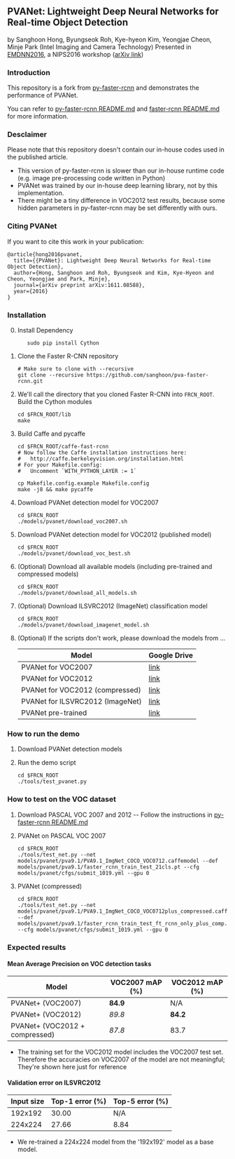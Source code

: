 ## PVANet: Lightweight Deep Neural Networks for Real-time Object Detection
by Sanghoon Hong, Byungseok Roh, Kye-hyeon Kim, Yeongjae Cheon, Minje Park (Intel Imaging and Camera Technology)
Presented in [EMDNN2016](http://allenai.org/plato/emdnn/), a NIPS2016 workshop ([arXiv link](https://arxiv.org/abs/1611.08588))

### Introduction

This repository is a fork from [py-faster-rcnn](https://github.com/rbgirshick/py-faster-rcnn) and demonstrates the performance of PVANet.

You can refer to [py-faster-rcnn README.md](https://github.com/rbgirshick/py-faster-rcnn/blob/master/README.md) and [faster-rcnn README.md](https://github.com/ShaoqingRen/faster_rcnn/blob/master/README.md) for more information.

### Desclaimer

Please note that this repository doesn't contain our in-house codes used in the published article.
- This version of py-faster-rcnn is slower than our in-house runtime code (e.g. image pre-processing code written in Python)
- PVANet was trained by our in-house deep learning library, not by this implementation.
- There might be a tiny difference in VOC2012 test results, because some hidden parameters in py-faster-rcnn may be set differently with ours.

### Citing PVANet

If you want to cite this work in your publication:
```
@article{hong2016pvanet,
  title={{PVANet}: Lightweight Deep Neural Networks for Real-time Object Detection},
  author={Hong, Sanghoon and Roh, Byungseok and Kim, Kye-Hyeon and Cheon, Yeongjae and Park, Minje},
  journal={arXiv preprint arXiv:1611.08588},
  year={2016}
}
```

### Installation
0. Install Dependency
    ```Shell
       sudo pip install Cython
    ``` 
    
1. Clone the Faster R-CNN repository
    ```Shell
    # Make sure to clone with --recursive
    git clone --recursive https://github.com/sanghoon/pva-faster-rcnn.git
    ```

2. We'll call the directory that you cloned Faster R-CNN into `FRCN_ROOT`. Build the Cython modules
    ```Shell
    cd $FRCN_ROOT/lib
    make
    ```

3. Build Caffe and pycaffe
    ```Shell
    cd $FRCN_ROOT/caffe-fast-rcnn
    # Now follow the Caffe installation instructions here:
    #   http://caffe.berkeleyvision.org/installation.html
    # For your Makefile.config:
    #   Uncomment `WITH_PYTHON_LAYER := 1`

    cp Makefile.config.example Makefile.config
    make -j8 && make pycaffe
    ```

4. Download PVANet detection model for VOC2007
    ```Shell
    cd $FRCN_ROOT
    ./models/pvanet/download_voc2007.sh
    ```

5. Download PVANet detection model for VOC2012 (published model)
    ```Shell
    cd $FRCN_ROOT
    ./models/pvanet/download_voc_best.sh
    ```    
    
6. (Optional) Download all available models (including pre-trained and compressed models)
    ```Shell
    cd $FRCN_ROOT
    ./models/pvanet/download_all_models.sh
    ```

7. (Optional) Download ILSVRC2012 (ImageNet) classification model
    ```Shell
    cd $FRCN_ROOT
    ./models/pvanet/download_imagenet_model.sh
    ```

8. (Optional) If the scripts don't work, please download the models from ...

    |  Model | Google Drive |
    | ------ | ---- |
    | PVANet for VOC2007 | [link](https://drive.google.com/open?id=0Bw_6VpHzQoMVRGZOSEctOEVMLXc) |
    | PVANet for VOC2012 | [link](https://drive.google.com/open?id=0Bw_6VpHzQoMVa3M0Zm5zNnEtQUE) |
    | PVANet for VOC2012 (compressed) | [link](https://drive.google.com/open?id=0Bw_6VpHzQoMVZU1BdEJDZG5MVXM) |
    | PVANet for ILSVRC2012 (ImageNet) | [link](https://drive.google.com/open?id=0Bw_6VpHzQoMVTjctVVhjMXo1X3c) |
    | PVANet pre-trained | [link](https://drive.google.com/open?id=0Bw_6VpHzQoMVak5FVFBWU0Uyb3M) |

### How to run the demo

1. Download PVANet detection models

2. Run the demo script
    ```Shell
    cd $FRCN_ROOT
    ./tools/test_pvanet.py
    ```

### How to test on the VOC dataset

1. Download PASCAL VOC 2007 and 2012
-- Follow the instructions in [py-faster-rcnn README.md](https://github.com/rbgirshick/py-faster-rcnn#beyond-the-demo-installation-for-training-and-testing-models)

2. PVANet on PASCAL VOC 2007
    ```Shell
    cd $FRCN_ROOT
    ./tools/test_net.py --net models/pvanet/pva9.1/PVA9.1_ImgNet_COCO_VOC0712.caffemodel --def models/pvanet/pva9.1/faster_rcnn_train_test_21cls.pt --cfg models/pvanet/cfgs/submit_1019.yml --gpu 0
    ```

3. PVANet (compressed)
    ```Shell
    cd $FRCN_ROOT
    ./tools/test_net.py --net models/pvanet/pva9.1/PVA9.1_ImgNet_COCO_VOC0712plus_compressed.caffemodel --def models/pvanet/pva9.1/faster_rcnn_train_test_ft_rcnn_only_plus_comp.pt --cfg models/pvanet/cfgs/submit_1019.yml --gpu 0
    ```

### Expected results

#### Mean Average Precision on VOC detection tasks

| Model     | VOC2007 mAP (%) | VOC2012 mAP (%) |
| --------- | ------- | ------- |
| PVANet+ (VOC2007) | **84.9** | N/A |
| PVANet+ (VOC2012) | *89.8* | **84.2** |
| PVANet+ (VOC2012 + compressed) | *87.8* | 83.7 | 
- The training set for the VOC2012 model includes the VOC2007 test set. Therefore the accuracies on VOC2007 of the model are not meaningful; They're shown here just for reference

#### Validation error on ILSVRC2012

| Input size | Top-1 error (%) | Top-5 error (%) |
| --- | --- | --- |
| 192x192 | 30.00 | N/A |
| 224x224 | 27.66 | 8.84 |
- We re-trained a 224x224 model from the '192x192' model as a base model.

